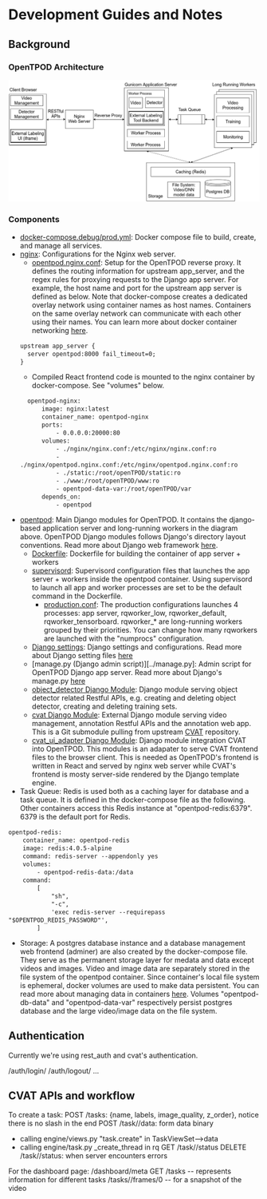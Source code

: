 # Development Guides and Notes

## Background

### OpenTPOD Architecture

![OpenTPOD Architecture](tpod-arch.png)

### Components

* [docker-compose.debug/prod.yml](../docker-compose.prod.yml): Docker compose file to build, create, and manage all services.
* [nginx](../nginx): Configurations for the Nginx web server. 
  * [opentpod.nginx.conf](../nginx/opentpod.nginx.conf): Setup for the OpenTPOD reverse proxy. It defines the routing information for upstream app_server, and the regex rules for proxying requests to the Django app server. For example, the host name and port for the upstream app server is defined as below. Note that docker-compose creates a dedicated overlay network using container names as host names. Containers on the same overlay network can communicate with each other using their names. You can learn more about docker container networking [here](https://docs.docker.com/compose/networking/).
  ```
  upstream app_server {
    server opentpod:8000 fail_timeout=0;
  }
  ```
  * Compiled React frontend code is mounted to the nginx container by docker-compose. See "volumes" below.
  ```
    opentpod-nginx:
        image: nginx:latest
        container_name: opentpod-nginx
        ports:
            - 0.0.0.0:20000:80
        volumes:
            - ./nginx/nginx.conf:/etc/nginx/nginx.conf:ro
            - ./nginx/opentpod.nginx.conf:/etc/nginx/opentpod.nginx.conf:ro
            - ./static:/root/openTPOD/static:ro
            - ./www:/root/openTPOD/www:ro
            - opentpod-data-var:/root/openTPOD/var
        depends_on:
            - opentpod
  ```
* [opentpod](../opentpod): Main Django modules for OpenTPOD. It contains the django-based application server and long-running workers in the diagram above. OpenTPOD Django modules follows Django's directory layout conventions. Read more about Django web framework [here](https://docs.djangoproject.com/en/3.0/). 
  * [Dockerfile](../Dockerfile): Dockerfile for building the container of app server + workers
  * [supervisord](../supervisord): Supervisord configuration files that launches the app server + workers inside the opentpod container. Using supervisord to launch all app and worker processes are set to be the default command in the Dockerfile.
    * [production.conf](../supervisord/production.conf): The production configurations launches 4 processes: app server, rqworker_low, rqworker_default, rqworker_tensorboard. rqworker_* are long-running workers grouped by their priorities. You can change how many rqworkers are launched with the "numprocs" configuration.
  * [Django settings](../config/settings): Django settings and configurations. Read more about Django setting files [here](https://docs.djangoproject.com/en/3.0/topics/settings/)
  * [manage.py (Django admin script)][../manage.py]: Admin script for OpenTPOD Django app server. Read more about Django's manage.py [here](https://docs.djangoproject.com/en/3.0/ref/django-admin/)
  * [object_detector Django Module](../opentpod/object_detector): Django module serving object detector related Restful APIs, e.g. creating and deleting object detector, creating and deleting training sets.
  * [cvat Django Module](../cvat): External Django module serving video management, annotation Restful APIs and the annotation web app. This is a Git submodule pulling from upstream [CVAT](https://github.com/opencv/cvat) repository.
  * [cvat_ui_adapter Django Module](../opentpod/cvat_ui_adapter): Django module integration CVAT into OpenTPOD. This modules is an adapater to serve CVAT frontend files to the browser client. This is needed as OpenTPOD's frontend is written in React and served by nginx web server while CVAT's frontend is mosty server-side rendered by the Django template engine.
* Task Queue: Redis is used both as a caching layer for database and a task queue. It is defined in the docker-compose file as the following. Other containers access this Redis instance at "opentpod-redis:6379". 6379 is the default port for Redis.
```
opentpod-redis:
    container_name: opentpod-redis
    image: redis:4.0.5-alpine
    command: redis-server --appendonly yes
    volumes:
        - opentpod-redis-data:/data
    command:
        [
            "sh",
            "-c",
            'exec redis-server --requirepass "$OPENTPOD_REDIS_PASSWORD"',
        ]
```
* Storage: A postgres database instance and a database management web frontend (adminer) are also created by the docker-compose file. They serve as the permanent storage layer for medata and data except videos and images. Video and image data are separately stored in the file system of the opentpod container. Since container's local file system is ephemeral, docker volumes are used to make data persistent. You can read more about managing data in containers [here](https://docs.docker.com/storage/). Volumes "opentpod-db-data" and "opentpod-data-var" respectively persist postgres database and the large video/image data on the file system.

## Authentication

Currently we're using rest_auth and cvat's authentication.

/auth/login/
/auth/logout/
...

## CVAT APIs and workflow

To create a task:
POST /tasks: {name, labels, image_quality, z_order}, notice there is no slash in the end
POST /task/<pk>/data: form data binary
  * calling engine/views.py "task.create" in TaskViewSet-->data
  * calling engine/task.py _create_thread in rq
GET /task/<pk>/status 
DELETE /task/<pk>/status: when server encounters errors

For the dashboard page:
/dashboard/meta
GET /tasks -- represents information for different tasks
/tasks/<task id>/frames/0 -- for a snapshot of the video
